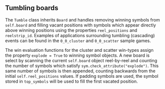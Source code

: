 
## Tumbling boards

The `Tumble` class inherits `Board` and handles removing winning symbols from `self.board` and filling vacant positions with symbols which appear directly above winning positions using the properties `reel_positions` and `reelstrip_id`. Examples of applications surrounding tumbling (cascading) events can be found in the `0_0_cluster` and `0_0_scatter` sample games. 

The win evaluation functions for the cluster and scatter win-types assign the property `explode = True` to winning symbol objects. A new board is select by scanning the current `self.board` object reel-by-reel and counting the number of symbols which satisfy `sym.check_attribute("explode")`. This same number of symbols is then appended, counting backwards from the initial `self.reel_positions` values. If padding symbols are used, the symbol stored in `top_symbols` will be used to fill the first vacated position. 